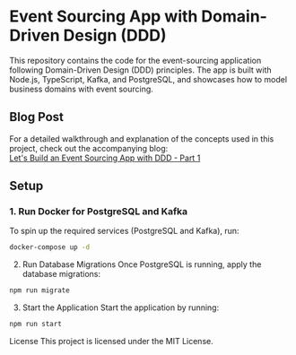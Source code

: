# Event Sourcing App with Domain-Driven Design (DDD)

This repository contains the code for the event-sourcing application following Domain-Driven Design (DDD) principles. The app is built with Node.js, TypeScript, Kafka, and PostgreSQL, and showcases how to model business domains with event sourcing.

## Blog Post
For a detailed walkthrough and explanation of the concepts used in this project, check out the accompanying blog:  
[Let's Build an Event Sourcing App with DDD - Part 1](https://medium.com/@whoz_/lets-build-an-event-sourcing-app-with-ddd-pt-1-b6f5b3dba110)

## Setup

### 1. Run Docker for PostgreSQL and Kafka
To spin up the required services (PostgreSQL and Kafka), run:
```bash
docker-compose up -d
```
2. Run Database Migrations
Once PostgreSQL is running, apply the database migrations:
```bash
npm run migrate
```
3. Start the Application
Start the application by running:

```bash
npm run start
```

License
This project is licensed under the MIT License.